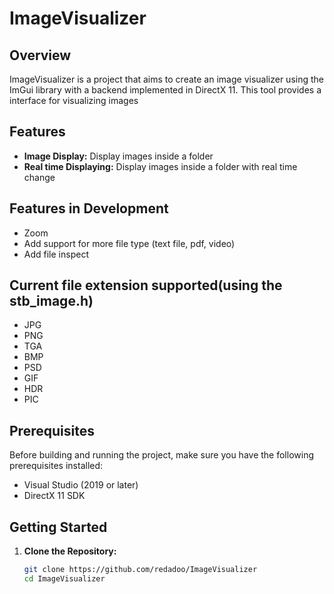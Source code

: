 # ImageVisualizer

## Overview

ImageVisualizer is a project that aims to create an image visualizer using the ImGui library with a backend implemented in DirectX 11. This tool provides a interface for  visualizing images

## Features

- **Image Display:** Display images inside a folder 
- **Real time Displaying:** Display images inside a folder with real time change

## Features in Development

- Zoom
- Add support for more file type (text file, pdf, video)
- Add file inspect

## Current file extension supported(using the stb_image.h)
- JPG 
- PNG
- TGA
- BMP
- PSD
- GIF
- HDR
- PIC

## Prerequisites
Before building and running the project, make sure you have the following prerequisites installed:

- Visual Studio (2019 or later)
- DirectX 11 SDK

## Getting Started

1. **Clone the Repository:**
   ```bash
   git clone https://github.com/redadoo/ImageVisualizer
   cd ImageVisualizer
